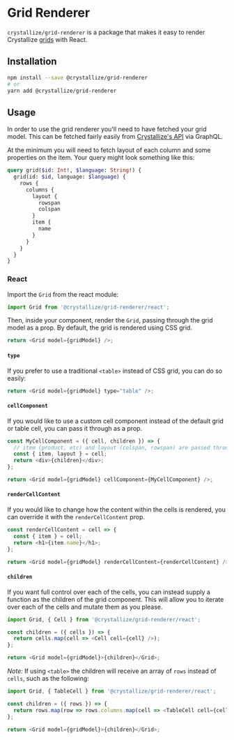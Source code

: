 # Grid Renderer

`crystallize/grid-renderer` is a package that makes it easy to render
Crystallize [grids][0] with React.

## Installation

```sh
npm install --save @crystallize/grid-renderer
# or
yarn add @crystallize/grid-renderer
```

## Usage

In order to use the grid renderer you'll need to have fetched your grid model.
This can be fetched fairly easily from [Crystallize's API][0] via GraphQL.

At the minimum you will need to fetch layout of each column and some properties
on the item. Your query might look something like this:

```graphql
query grid($id: Int!, $language: String!) {
  grid(id: $id, language: $language) {
    rows {
      columns {
        layout {
          rowspan
          colspan
        }
        item {
          name
        }
      }
    }
  }
}
```

### React

Import the `Grid` from the react module:

```js
import Grid from '@crystallize/grid-renderer/react';
```

Then, inside your component, render the `Grid`, passing through the grid model
as a prop. By default, the grid is rendered using CSS grid.

```js
return <Grid model={gridModel} />;
```

#### `type`

If you prefer to use a traditional `<table>` instead of CSS grid, you can do so
easily:

```js
return <Grid model={gridModel} type="table" />;
```

#### `cellComponent`

If you would like to use a custom cell component instead of the default grid or
table cell, you can pass it through as a prop.

```js
const MyCellComponent = ({ cell, children }) => {
  // item (product, etc) and layout (colspan, rowspan) are passed through in the cell prop.
  const { item, layout } = cell;
  return <div>{children}</div>;
};

return <Grid model={gridModel} cellComponent={MyCellComponent} />;
```

#### `renderCellContent`

If you would like to change how the content within the cells is rendered, you
can override it with the `renderCellContent` prop.

```js
const renderCellContent = cell => {
  const { item } = cell;
  return <h1>{item.name}</h1>;
};

return <Grid model={gridModel} renderCellContent={renderCellContent} />;
```

#### `children`

If you want full control over each of the cells, you can instead supply a
function as the children of the grid component. This will allow you to iterate
over each of the cells and mutate them as you please.

```js
import Grid, { Cell } from '@crystallize/grid-renderer/react';

const children = ({ cells }) => {
  return cells.map(cell => <Cell cell={cell} />);
};

return <Grid model={gridModel}>{children}</Grid>;
```

_Note:_ If using `<table>` the children will receive an array of `rows` instead
of `cells`, such as the following:

```js
import Grid, { TableCell } from '@crystallize/grid-renderer/react';

const children = ({ rows }) => {
  return rows.map(row => rows.columns.map(cell => <TableCell cell={cell} />));
};

return <Grid model={gridModel}>{children}</Grid>;
```

[0]: https://crystallize.com/api
